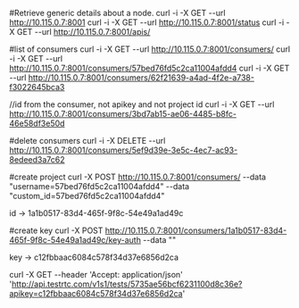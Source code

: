 #Retrieve generic details about a node.
curl -i -X GET --url http://10.115.0.7:8001
curl -i -X GET --url http://10.115.0.7:8001/status
curl -i -X GET --url http://10.115.0.7:8001/apis/


#list of consumers
curl -i -X GET --url http://10.115.0.7:8001/consumers/
curl -i -X GET --url http://10.115.0.7:8001/consumers/57bed76fd5c2ca11004afdd4
curl -i -X GET --url http://10.115.0.7:8001/consumers/62f21639-a4ad-4f2e-a738-f3022645bca3

//id from the consumer, not apikey and not project id 
curl -i -X GET --url http://10.115.0.7:8001/consumers/3bd7ab15-ae06-4485-b8fc-46e58df3e50d

#delete consumers
curl -i -X DELETE --url http://10.115.0.7:8001/consumers/5ef9d39e-3e5c-4ec7-ac93-8edeed3a7c62

#create project
curl -X POST http://10.115.0.7:8001/consumers/ --data "username=57bed76fd5c2ca11004afdd4" --data "custom_id=57bed76fd5c2ca11004afdd4"

id -> 1a1b0517-83d4-465f-9f8c-54e49a1ad49c

#create key
curl -X POST http://10.115.0.7:8001/consumers/1a1b0517-83d4-465f-9f8c-54e49a1ad49c/key-auth --data ""

key -> c12fbbaac6084c578f34d37e6856d2ca

curl -X GET --header 'Accept: application/json' 'http://api.testrtc.com/v1s1/tests/5735ae56bcf6231100d8c36e?apikey=c12fbbaac6084c578f34d37e6856d2ca'
